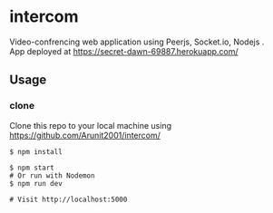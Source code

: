 # intercom
Video-confrencing web application using Peerjs, Socket.io, Nodejs .                                                                                            
App deployed at https://secret-dawn-69887.herokuapp.com/ 
  
## Usage
### clone

Clone this repo to your local machine using https://github.com/Arunit2001/intercom/
```
$ npm install
```
```
$ npm start
# Or run with Nodemon
$ npm run dev

# Visit http://localhost:5000
```
